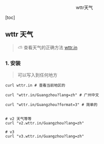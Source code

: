 <center>wttr天气</center>





[toc]





## wttr 天气

> ⛅ 查看天气的正确方法 [wttr.in](https://github.com/chubin/wttr.in)





### 1. 安装

> 可以写入到任何地方

```shell
curl wttr.in # 查看当前地区的

curl "wttr.in/Guangzhou?lang=zh" # 广州中文

curl "wttr.in/Guangzhou?format=3" # 简单的


# v2 天气等等
curl "v2.wttr.in/Guangzhou?lang=zh"

# v3 
curl "v3.wttr.in/Guangzhou?lang=zh"

```

